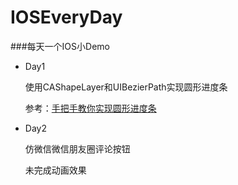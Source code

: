# IOSEveryDay
###每天一个IOS小Demo

- Day1

    使用CAShapeLayer和UIBezierPath实现圆形进度条

    参考：[手把手教你实现圆形进度条](http://www.cocoachina.com/design/20160601/16545.html)

- Day2

	仿微信微信朋友圈评论按钮
	
	未完成动画效果
	
